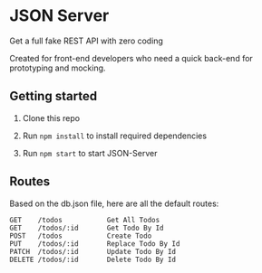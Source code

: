 # JSON Server 
Get a full fake REST API with zero coding

Created for front-end developers who need a quick back-end for prototyping and mocking.

## Getting started

1. Clone this repo

2. Run `npm install` to install required dependencies

3. Run `npm start` to start JSON-Server

## Routes

Based on the db.json file, here are all the default routes:

```
GET    /todos           Get All Todos
GET    /todos/:id       Get Todo By Id
POST   /todos           Create Todo
PUT    /todos/:id       Replace Todo By Id
PATCH  /todos/:id       Update Todo By Id
DELETE /todos/:id       Delete Todo By Id
```